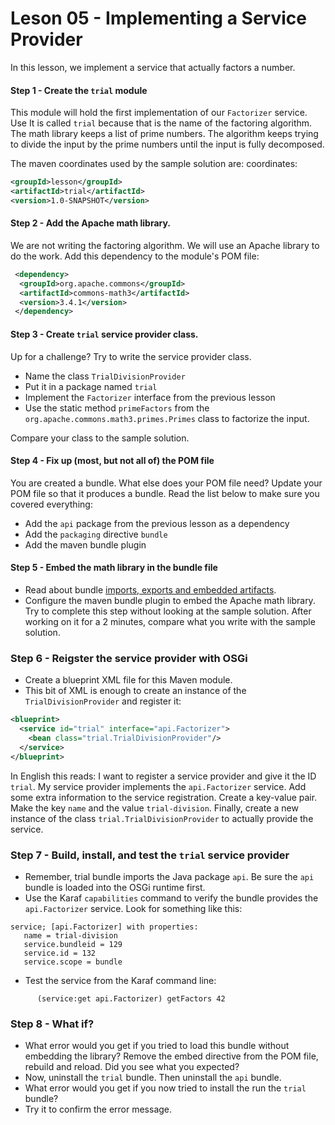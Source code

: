 # Leson 05 - Implementing a Service Provider
In this lesson, we implement a service that actually factors a number. 
 
 #### Step 1 - Create the `trial` module
 This module will hold the first implementation of our `Factorizer` service. Use It is called
 `trial` because that is the name of the factoring algorithm. The math library keeps a 
 list of prime numbers. The algorithm keeps trying to divide the input by the prime numbers
 until the input is fully decomposed.
 
 The maven coordinates used by the sample solution are:
 coordinates:
 
 ```xml
<groupId>lesson</groupId>
<artifactId>trial</artifactId>
<version>1.0-SNAPSHOT</version>
```


#### Step 2 - Add the Apache math library.
We are not writing the factoring algorithm. We will use an Apache library to do the work.
Add this dependency to the module's POM file:

```xml
 <dependency>
  <groupId>org.apache.commons</groupId>
  <artifactId>commons-math3</artifactId>
  <version>3.4.1</version>
 </dependency>
 ```

#### Step 3 - Create `trial` service provider class.
Up for a challenge? Try to write the service provider class.
 * Name the class `TrialDivisionProvider` 
 * Put it in a package named `trial`
 * Implement the `Factorizer` interface from the previous lesson
 * Use the static method `primeFactors` from the `org.apache.commons.math3.primes.Primes` class
 to factorize the input.
 
Compare your class to the sample solution.
 
#### Step 4 - Fix up (most, but not all of) the POM file
You are created a bundle. What else does your POM file need?
Update your POM file so that it produces a bundle. 
Read the list below to make sure you covered everything:

 * Add the `api` package from the previous lesson as a dependency
 * Add the `packaging` directive `bundle` 
 * Add the maven bundle plugin
 
 
#### Step 5 - Embed the math library in the bundle file
* Read about bundle [imports, exports and embedded artifacts](imports-exports-and-embedding.md).
* Configure the maven bundle plugin to embed the Apache math library. Try to complete this 
step without looking at the sample solution. After working on it for a 2 minutes, compare
what you write with the sample solution.

### Step 6 - Reigster the service provider with OSGi
* Create a blueprint XML file for this Maven module.
* This bit of XML is enough to create an instance of the `TrialDivisionProvider` and register it:
```xml
<blueprint>
  <service id="trial" interface="api.Factorizer">
    <bean class="trial.TrialDivisionProvider"/>
  </service>
</blueprint>
```

In English this reads: I want to register a service provider and give it the ID `trial`. 
My service provider implements the `api.Factorizer` service. Add some extra information to the 
service registration. Create a key-value pair. Make the key `name` and the value 
`trial-division`. Finally, create a new instance of the class `trial.TrialDivisionProvider`
to actually provide the service.

### Step 7 - Build, install, and test the `trial` service provider
* Remember, trial bundle imports the Java package `api`. Be sure the `api` bundle is loaded 
into the OSGi runtime first.
* Use the Karaf `capabilities` command to verify the bundle provides the `api.Factorizer` service. 
Look for something like this:

```test
service; [api.Factorizer] with properties:
   name = trial-division
   service.bundleid = 129
   service.id = 132
   service.scope = bundle
   ```

* Test the service from the Karaf command line:

```text
      (service:get api.Factorizer) getFactors 42
```

### Step 8 - What if?
* What error would you get if you tried to load this bundle without embedding the library? Remove
 the embed directive from the POM file, rebuild and reload. Did you see what you expected?
* Now, uninstall the `trial` bundle. Then uninstall the `api` bundle.
* What error would you get if you now tried to install the run the `trial` bundle?
* Try it to confirm the error message.
